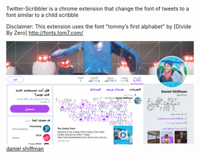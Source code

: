 Twitter-Scribbler
is a chrome extension that change the font of tweets to a font similar to a child scribble

Disclaimer:
This extension uses the font "tommy’s first alphabet" by [Divide By Zero] http://fonts.tom7.com/

<img src="screencapture.PNG"></img>
[daniel shiffman](https://twitter.com/shiffman)

